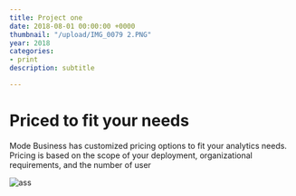 ```yaml
---
title: Project one
date: 2018-08-01 00:00:00 +0000
thumbnail: "/upload/IMG_0079 2.PNG"
year: 2018
categories:
- print
description: subtitle

---
```

# Priced to fit your needs

Mode Business has customized pricing options to fit your analytics needs. Pricing is based on the scope of your deployment, organizational requirements, and the number of user

![ass](https://about.modeanalytics.com/img/business/version-control.png "coll screenshot")